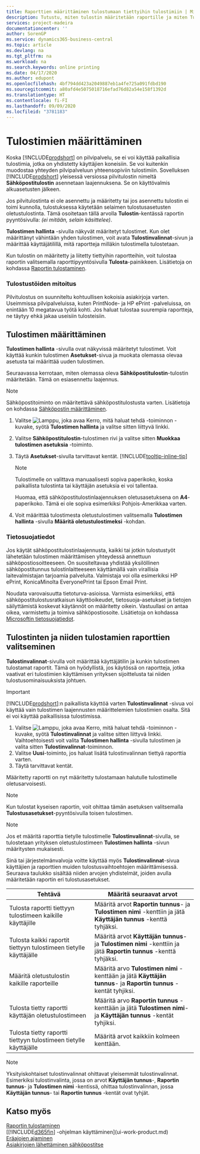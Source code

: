 ```yaml
---
title: Raporttien määrittäminen tulostumaan tiettyihin tulostimiin | Microsoft Docs
description: Tutustu, miten tulostin määritetään raportille ja miten Tulostimen valinnat -sivua käytetään.
services: project-madeira
documentationcenter: ''
author: SorenGP
ms.service: dynamics365-business-central
ms.topic: article
ms.devlang: na
ms.tgt_pltfrm: na
ms.workload: na
ms.search.keywords: online printing
ms.date: 04/17/2020
ms.author: edupont
ms.openlocfilehash: 4bf794dd423a2049887eb1a4fe725a091fdbd190
ms.sourcegitcommit: a80afd4e5075018716efad76d82a54e158f1392d
ms.translationtype: HT
ms.contentlocale: fi-FI
ms.lasthandoff: 09/09/2020
ms.locfileid: "3781183"
---
```

# <a name="set-up-printers"></a>Tulostimien määrittäminen
Koska [!INCLUDE[prodshort](includes/prodshort.md)] on pilvipalvelu, se ei voi käyttää paikallisia tulostimia, jotka on yhdistetty käyttäjien koneisiin. Se voi kuitenkin muodostaa yhteyden pilvipalveluun yhteensopiviin tulostimiin. Sovelluksen [!INCLUDE[prodshort](includes/prodshort.md)] yleisessä versiossa pilvitulostin nimeltä **Sähköpostitulostin** asennetaan laajennuksena. Se on käyttövalmis alkuasetusten jälkeen.

Jos pilvitulostinta ei ole asennettu ja määritetty tai jos asennettu tulostin ei toimi kunnolla, tulostuksessa käytetään selaimen tulostusasetusten oletustulostinta. Tämä osoitetaan tällä arvolla **Tulostin**-kentässä raportin pyyntösivulla: *(ei mitään, selain käsittelee)*.

**Tulostimen hallinta** -sivulla näkyvät määritetyt tulostimet. Kun olet määrittänyt vähintään yhden tulostimen, voit avata **Tulostinvalinnat**-sivun ja määrittää käyttäjätilillä, mitä raportteja milläkin tulostimella tulostetaan.

Kun tulostin on määritetty ja liitetty tiettyihin raportteihin, voit tulostaa raportin valitsemalla raporttipyyntösivulla **Tulosta**-painikkeen. Lisätietoja on kohdassa [Raportin tulostaminen](ui-work-report.md#PrintReport).

### <a name="sizing-print-jobs"></a>Tulostustöiden mitoitus
Pilvitulostus on suunniteltu kohtuullisen kokoisia asiakirjoja varten. Useimmissa pilvipalveluissa, kuten PrintNode- ja HP ePrint -palveluissa, on enintään 10 megatavua työtä kohti. Jos haluat tulostaa suurempia raportteja, ne täytyy ehkä jakaa useisiin tulosteisiin.

## <a name="to-set-up-a-printer"></a>Tulostimen määrittäminen
**Tulostimen hallinta** -sivulla ovat näkyvissä määritetyt tulostimet. Voit käyttää kunkin tulostimen **Asetukset**-sivua ja muokata olemassa olevaa asetusta tai määrittää uuden tulostimen.

Seuraavassa kerrotaan, miten olemassa oleva **Sähköpostitulostin**-tulostin määritetään. Tämä on esiasennettu laajennus.

> [!NOTE]
> Sähköpostitoiminto on määritettävä sähköpostitulostusta varten. Lisätietoja on kohdassa [Sähköpostin määrittäminen](admin-how-setup-email.md).

1. Valitse ![Lamppu, joka avaa Kerro, mitä haluat tehdä -toiminnon](media/ui-search/search_small.png "Kerro, mitä haluat tehdä") -kuvake, syötä **Tulostimen hallinta** ja valitse sitten liittyvä linkki.
2. Valitse **Sähköpostitulostin**-tulostimen rivi ja valitse sitten **Muokkaa tulostimen asetuksia** -toiminto.
3. Täytä **Asetukset**-sivulla tarvittavat kentät. [!INCLUDE[tooltip-inline-tip](includes/tooltip-inline-tip_md.md)]

    > [!NOTE]
    > Tulostimelle on valittava manuaalisesti sopiva paperikoko, koska paikallista tulostinta tai käyttäjän asetuksia ei voi tallentaa.
    >
    > Huomaa, että sähköpostitulostinlaajennuksen oletusasetuksena on **A4**-paperikoko. Tämä ei ole sopiva esimerkiksi Pohjois-Amerikkaa varten.
4. Voit määrittää tulostimesta oletustulostimen valitsemalla **Tulostimen hallinta** -sivulla **Määritä oletustulostimeksi** -kohdan.

### <a name="privacy-notice"></a>Tietosuojatiedot
Jos käytät sähköpostitulostinlaajennusta, kaikki tai jotkin tulostustyöt lähetetään tulostimen määrittämisen yhteydessä annettuun sähköpostiosoitteeseen. On suositeltavaa yhdistää yksilöllinen sähköpostitunnus tulostinlaitteeseen käyttämällä vain virallisia laitevalmistajan tarjoamia palveluita. Valmistaja voi olla esimerkiksi HP ePrint, KonicaMinolta EveryonePrint tai Epson Email Print.

Noudata varovaisuutta tietoturva-asioissa. Varmista esimerkiksi, että sähköpostitulostusratkaisun käyttöoikeudet, tietosuoja-asetukset ja tietojen säilyttämistä koskevat käytännöt on määritetty oikein. Vastuullasi on antaa oikea, varmistettu ja toimiva sähköpostiosoite. Lisätietoja on kohdassa [Microsoftin tietosuojatiedot](https://privacy.microsoft.com/en-us/privacystatement).

## <a name="to-select-which-printers-print-which-reports"></a>Tulostinten ja niiden tulostamien raporttien valitseminen

**Tulostinvalinnat**-sivulla voit määrittää käyttäjätilin ja kunkin tulostimen tulostamat raportit. Tämä on hyödyllistä, jos käytössä on raportteja, jotka vaativat eri tulostimien käyttämisen yrityksen sijoittelusta tai niiden tulostusominaisuuksista johtuen.

> [!IMPORTANT]
> [!INCLUDE[prodshort](includes/prodshort.md)]:n paikallista käyttöä varten **Tulostinvalinnat** -sivua voi käyttää vain tulostimen laajennusten määrittelemien tulostimien osalta. Sitä ei voi käyttää paikallisissa tulostimissa.

1. Valitse ![Lamppu, joka avaa Kerro, mitä haluat tehdä -toiminnon](media/ui-search/search_small.png "Kerro, mitä haluat tehdä") -kuvake, syötä **Tulostinvalinnat** ja valitse sitten liittyvä linkki. Vaihtoehtoisesti voit valita **Tulostimen hallinta** -sivulla tulostimen ja valita sitten **Tulostinvalinnat**-toiminnon.
2. Valitse **Uusi**-toiminto, jos haluat lisätä tulostinvalinnan tiettyä raporttia varten.
3. Täytä tarvittavat kentät.

Määritetty raportti on nyt määritetty tulostamaan halutulle tulostimelle oletusarvoisesti.

> [!NOTE]
> Kun tulostat kyseisen raportin, voit ohittaa tämän asetuksen valitsemalla **Tulostusasetukset**-pyyntösivulla toisen tulostimen.

> [!NOTE]
> Jos et määritä raporttia tietylle tulostimelle **Tulostinvalinnat**-sivulla, se tulostetaan yrityksen oletustulostimeen **Tulostimen hallinta** -sivun määritysten mukaisesti.

Sinä tai järjestelmänvalvoja voitte käyttää myös **Tulostinvalinnat**-sivua käyttäjien ja raporttien muiden tulostusvaihtoehtojen määrittämisessä. Seuraava taulukko sisältää niiden arvojen yhdistelmät, joiden avulla määritetään raportin eri tulostusasetukset.

|Tehtävä                                                 |Määritä seuraavat arvot                                             |
|---------------------------------------------------|---------------------------------------------------------------------|
|Tulosta raportti tiettyyn tulostimeen kaikille käyttäjille |Määritä arvot **Raportin tunnus**- ja **Tulostimen nimi** -kenttiin ja jätä **Käyttäjän tunnus** -kenttä tyhjäksi.|
|Tulosta kaikki raportit tiettyyn tulostimeen tietylle käyttäjälle|Määritä arvot **Käyttäjän tunnus**- ja **Tulostimen nimi** -kenttiin ja jätä **Raportin tunnus** -kenttä tyhjäksi.|
|Määritä oletustulostin kaikille raporteille|Määritä arvo **Tulostimen nimi** -kenttään ja jätä **Käyttäjän tunnus**- ja **Raportin tunnus** -kentät tyhjiksi.|
|Tulosta tietty raportti käyttäjän oletustulostimeen|Määritä arvo **Raportin tunnus** -kenttään ja jätä **Tulostimen nimi**- ja **Käyttäjän tunnus** -kentät tyhjiksi.|
|Tulosta tietty raportti tiettyyn tulostimeen tietylle käyttäjälle|Määritä arvot kaikkiin kolmeen kenttään.|

> [!NOTE]
> Yksityiskohtaiset tulostinvalinnat ohittavat yleisemmät tulostinvalinnat. Esimerkiksi tulostinvalinta, jossa on arvot **Käyttäjän tunnus**-, **Raportin tunnus**- ja **Tulostimen nimi** -kentissä, ohittaa tulostinvalinnan, jossa **Käyttäjän tunnus**- tai **Raportin tunnus** -kentät ovat tyhjät.

## <a name="see-also"></a>Katso myös
[Raportin tulostaminen](ui-work-report.md#PrintReport)  
[[!INCLUDE[d365fin](includes/d365fin_md.md)] -ohjelman käyttäminen](ui-work-product.md)  
[Eräajojen ajaminen](ui-how-run-batch-jobs.md)  
[Asiakirjojen lähettäminen sähköpostitse](ui-how-send-documents-email.md)  
